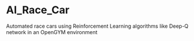 # AI_Race_Car
Automated race cars using Reinforcement Learning algorithms like Deep-Q network in an OpenGYM environment
